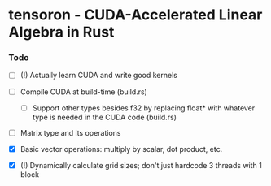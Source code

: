 # tensoron - CUDA-Accelerated Linear Algebra in Rust


### Todo
- [ ] (!) Actually learn CUDA and write good kernels
- [ ] Compile CUDA at build-time (build.rs)
    - [ ] Support other types besides f32 by replacing float* with whatever type is needed in the CUDA code (build.rs)
- [ ] Matrix type and its operations

- [x] Basic vector operations: multiply by scalar, dot product, etc.
- [x] (!) Dynamically calculate grid sizes; don't just hardcode 3 threads with 1 block
